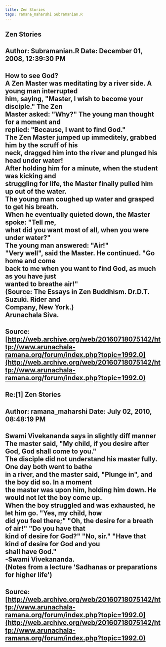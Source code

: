 ```yaml
--- 
title: Zen Stories   
tags: ramana_maharshi Subramanian.R  
---  
```

## Zen Stories  
Author: Subramanian.R       Date: December 01, 2008, 12:39:30 PM  
---  
How to see God?   
A Zen Master was meditating by a river side. A young man interrupted   
him, saying, "Master, I wish to become your disciple." The Zen   
Master asked: "Why?" The young man thought for a moment and   
replied: "Because, I want to find God."   
The Zen Master jumped up immeditely, grabbed him by the scruff of his   
neck, dragged him into the river and plunged his head under water!   
After holding him for a minute, when the student was kicking and   
struggling for life, the Master finally pulled him up out of the water.   
The young man coughed up water and grasped to get his breath.   
When he eventually quieted down, the Master spoke: "Tell me,   
what did you want most of all, when you were under water?"   
The young man answered: "Air!"   
"Very well", said the Master. He continued. "Go home and come   
back to me when you want to find God, as much as you have just   
wanted to breathe air!"   
(Source: The Essays in Zen Buddhism. Dr.D.T. Suzuki. Rider and   
Company, New York.)   
Arunachala Siva.
 ---  
Source:[http://web.archive.org/web/20160718075142/http://www.arunachala-ramana.org/forum/index.php?topic=1992.0](http://web.archive.org/web/20160718075142/http://www.arunachala-ramana.org/forum/index.php?topic=1992.0)   
---  

## Re:[1] Zen Stories  
Author: ramana_maharshi     Date: July 02, 2010, 08:48:19 PM  
---  
Swami Vivekananda says in slightly diff manner   
The master said, "My child, if you desire after God, God shall come to you."  
The disciple did not understand his master fully. One day both went to bathe  
in a river, and the master said, "Plunge in", and the boy did so. In a moment  
the master was upon him, holding him down. He would not let the boy come up.  
When the boy struggled and was exhausted, he let him go. "Yes, my child, how  
did you feel there;" "Oh, the desire for a breath of air!" "Do you have that  
kind of desire for God?" "No, sir." "Have that kind of desire for God and you  
shall have God."   
-Swami Vivekananda.   
(Notes from a lecture 'Sadhanas or preparations for higher life')
 ---  
Source:[http://web.archive.org/web/20160718075142/http://www.arunachala-ramana.org/forum/index.php?topic=1992.0](http://web.archive.org/web/20160718075142/http://www.arunachala-ramana.org/forum/index.php?topic=1992.0)   
---  


